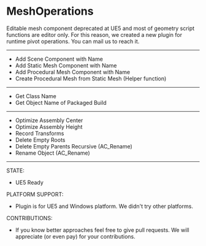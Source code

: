 # MeshOperations

Editable mesh component deprecated at UE5 and most of geometry script functions are editor only.
For this reason, we created a new plugin for runtime pivot operations.
You can mail us to reach it.

--------------------------------------------------------------------------------------------
- Add Scene Component with Name
- Add Static Mesh Component with Name
- Add Procedural Mesh Component with Name
- Create Procedural Mesh from Static Mesh (Helper function)
--------------------------------------------------------------------------------------------
- Get Class Name
- Get Object Name of Packaged Build
--------------------------------------------------------------------------------------------
- Optimize Assembly Center
- Optimize Assembly Height
- Record Transforms
- Delete Empty Roots
- Delete Empty Parents Recursive (AC_Rename)
- Rename Object (AC_Rename)
--------------------------------------------------------------------------------------------
STATE:
- UE5 Ready

PLATFORM SUPPORT:
- Plugin is for UE5 and Windows platform. We didn't try other platforms.

CONTRIBUTIONS:
- If you know better approaches feel free to give pull requests. We will appreciate (or even pay) for your contributions.
